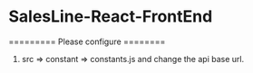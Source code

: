 # SalesLine-React-FrontEnd
========= Please configure ========
1. src => constant => constants.js and change the api base url.

